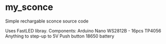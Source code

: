 # my_sconce
Simple rechargable sconce source code

Uses FastLED libray.
Components:
Arduino Nano
WS2812B - 16pcs
TP4056
Anything to step-up to 5V
Push button
18650 battery
